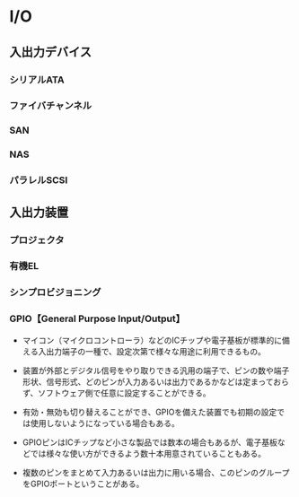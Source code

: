 # I/O
## 入出力デバイス

### シリアルATA
### ファイバチャンネル
### SAN
### NAS
### パラレルSCSI

## 入出力装置

### プロジェクタ
### 有機EL
### シンプロビジョニング



### GPIO【General Purpose Input/Output】
- マイコン（マイクロコントローラ）などのICチップや電子基板が標準的に備える入出力端子の一種で、設定次第で様々な用途に利用できるもの。
- 装置が外部とデジタル信号をやり取りできる汎用の端子で、ピンの数や端子形状、信号形式、どのピンが入力あるいは出力であるかなどは定まっておらず、ソフトウェア側で任意に設定することができる。
- 有効・無効も切り替えることができ、GPIOを備えた装置でも初期の設定では使用しないようになっている場合もある。

- GPIOピンはICチップなど小さな製品では数本の場合もあるが、電子基板などでは様々な使い方ができるよう数十本用意されていることもある。
- 複数のピンをまとめて入力あるいは出力に用いる場合、このピンのグループをGPIOポートということがある。


